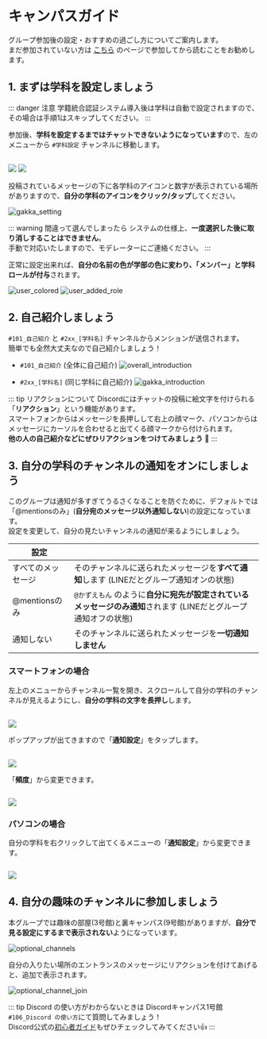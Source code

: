 # キャンパスガイド

グループ参加後の設定・おすすめの過ごし方についてご案内します。  
まだ参加されていない方は [こちら](/howtojoin) のページで参加してから読むことをお勧めします。  

## 1. まずは学科を設定しましょう

::: danger 注意
学籍統合認証システム導入後は学科は自動で設定されますので、その場合は手順1はスキップしてください。
:::

参加後、**学科を設定するまではチャットできないようになっています**ので、左のメニューから `#学科設定` チャンネルに移動します。  

<img src="@assets/img/guide/sp_open_menu.png" style="margin-top: 1rem;max-height: 300px;"/>

<img src="@assets/img/guide/sp_open_gakka_ch.png" style="margin-top: 1rem;max-height: 300px;"/>

投稿されているメッセージの下に各学科のアイコンと数字が表示されている場所がありますので、**自分の学科のアイコンをクリック/タップ**してください。

![gakka_setting](@assets/img/guide/gakka_setting.png)

::: warning 間違って選んでしまったら
システムの仕様上、**一度選択した後に取り消しすることはできません**。  
手動で対応いたしますので、モデレーターにご連絡ください。
:::

正常に設定出来れば、**自分の名前の色が学部の色に変わり、「メンバー」と学科ロールが付与**されます。

![user_colored](@assets/img/guide/user_colored.png)
![user_added_role](@assets/img/guide/user_added_role.png)

## 2. 自己紹介しましょう

`#101_自己紹介` と `#2xx_[学科名]` チャンネルからメンションが送信されます。  
簡単でも全然大丈夫なので自己紹介しましょう！

- `#101_自己紹介` (全体に自己紹介)
![overall_introduction](@assets/img/guide/overall_introduction.png)

- `#2xx_[学科名]` (同じ学科に自己紹介)
![gakka_introduction](@assets/img/guide/gakka_introduction.png)

::: tip リアクションについて
Discordにはチャットの投稿に絵文字を付けられる「**リアクション**」という機能があります。  
スマートフォンからはメッセージを長押しして右上の顔マーク、パソコンからはメッセージにカーソルを合わせると出てくる顔マークから付けられます。  
**他の人の自己紹介などにぜひリアクションをつけてみましょう** :clap:
:::

## 3. 自分の学科のチャンネルの通知をオンにしましょう

このグループは通知が多すぎてうるさくなることを防ぐために、デフォルトでは「@mentionsのみ」(**自分宛のメッセージ以外通知しない**)の設定になっています。  
設定を変更して、自分の見たいチャンネルの通知が来るようにしましょう。

| 設定 ||
| --- | --- |
| すべてのメッセージ | そのチャンネルに送られたメッセージを**すべて通知**します (LINEだとグループ通知オンの状態) |
| @mentionsのみ | `@かずえもん` のように**自分に宛先が設定されているメッセージのみ通知**されます (LINEだとグループ通知オフの状態) |
| 通知しない | そのチャンネルに送られたメッセージを**一切通知しません** |

### スマートフォンの場合

左上のメニューからチャンネル一覧を開き、スクロールして自分の学科のチャンネルが見えるようにし、**自分の学科の文字を長押し**します。

<img src="@assets/img/guide/sp_open_channel_settings.png" style="margin-top: 1rem;max-height: 500px;"/>

ポップアップが出てきますので「**通知設定**」をタップします。

<img src="@assets/img/guide/sp_open_notification_settings.png" style="margin-top: 1rem;max-height: 500px;"/>

「**頻度**」から変更できます。

<img src="@assets/img/guide/sp_notification_settings.png" style="margin-top: 1em;max-height: 500px;"/>

### パソコンの場合

自分の学科を右クリックして出てくるメニューの「**通知設定**」から変更できます。

<img src="@assets/img/guide/pc_notification_settings.png" style="margin-top: 1em;max-height: 500px;"/>

## 4. 自分の趣味のチャンネルに参加しましょう

本グループでは趣味の部屋(3号館)と裏キャンパス(9号館)がありますが、**自分で見る設定にするまで表示されない**ようになっています。

![optional_channels](@assets/img/guide/optional_channels.png)

自分の入りたい場所のエントランスのメッセージにリアクションを付けてあげると、追加で表示されます。

![optional_channel_join](@assets/img/guide/optional_channel_join.png)

::: tip Discord の使い方がわからないときは
Discordキャンパス1号館`#106_Discord の使い方`にて質問してみましょう！  
Discord公式の[初心者ガイド](https://support.discord.com/hc/ja/articles/360045138571-Discord-%E5%88%9D%E5%BF%83%E8%80%85%E3%82%AC%E3%82%A4%E3%83%89)もぜひチェックしてみてください:thumbsup:
:::